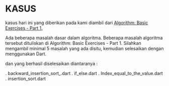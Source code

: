 <h1> KASUS </h1>

kasus hari ini yang diberikan pada kami 
diambil dari <a href = https://devinpractice.com/2017/10/22/algorithms-basic-exercises-part-1/>  Algorithm: Basic Exercises - Part 1.  </a>

Ada beberapa masalah dasar dalam algoritma. Beberapa masalah algoritma tersebut dituliskan di Algorithm: Basic Exercises - Part 1. Silahkan mengambil minimal 5 masalah yang ada disitu, kemudian selesaikan dengan menggunakan Dart.

dan yang berhasil diselesaikan diantaranya :

. backward_insertion_sort_.dart
. if_else.dart
. Index_equal_to_the_value.dart
. insertion_sort.dart
